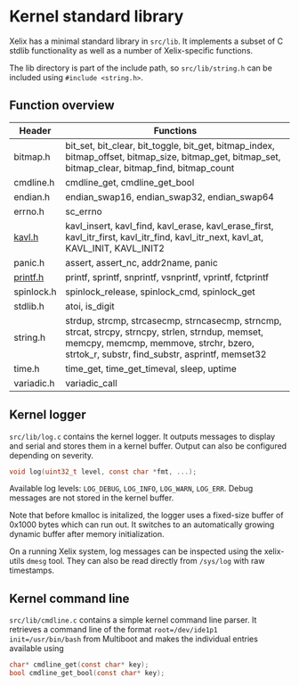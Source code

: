 # Kernel standard library

Xelix has a minimal standard library in `src/lib`. It implements a subset of C stdlib functionality as well as a number of Xelix-specific functions.

The lib directory is part of the include path, so `src/lib/string.h` can be included using `#include <string.h>`.

## Function overview

Header     | Functions
-----------|----------
bitmap.h   | bit_set, bit_clear, bit_toggle, bit_get, bitmap_index, bitmap_offset, bitmap_size, bitmap_get, bitmap_set, bitmap_clear, bitmap_find, bitmap_count
cmdline.h  | cmdline_get, cmdline_get_bool
endian.h   | endian_swap16, endian_swap32, endian_swap64
errno.h    | sc_errno
[kavl.h](https://github.com/attractivechaos/klib) | kavl_insert, kavl_find, kavl_erase, kavl_erase_first, kavl_itr_first, kavl_itr_find, kavl_itr_next, kavl_at, KAVL_INIT, KAVL_INIT2
panic.h    | assert, assert_nc, addr2name, panic
[printf.h](https://github.com/eyalroz/printf) | printf, sprintf, snprintf, vsnprintf, vprintf, fctprintf
spinlock.h | spinlock_release, spinlock_cmd, spinlock_get
stdlib.h   | atoi, is_digit
string.h   | strdup, strcmp, strcasecmp, strncasecmp, strncmp, strcat, strcpy, strncpy, strlen, strndup, memset, memcpy, memcmp, memmove, strchr, bzero, strtok_r, substr, find_substr, asprintf, memset32
time.h     | time_get, time_get_timeval, sleep, uptime
variadic.h | variadic_call

## Kernel logger

`src/lib/log.c` contains the kernel logger. It outputs messages to display and serial and stores them in a kernel buffer. Output can also be configured depending on severity.

```c
void log(uint32_t level, const char *fmt, ...);
```

Available log levels: `LOG_DEBUG`, `LOG_INFO`, `LOG_WARN`, `LOG_ERR`. Debug messages are not stored in the kernel buffer.

Note that before kmalloc is initalized, the logger uses a fixed-size buffer of 0x1000 bytes which can run out. It switches to an automatically growing dynamic buffer after memory initialization.

On a running Xelix system, log messages can be inspected using the xelix-utils `dmesg` tool. They can also be read directly from `/sys/log` with raw timestamps.

## Kernel command line

`src/lib/cmdline.c` contains a simple kernel command line parser. It retrieves a command line of the format `root=/dev/ide1p1 init=/usr/bin/bash` from Multiboot and makes the individual entries available using


```c
char* cmdline_get(const char* key);
bool cmdline_get_bool(const char* key);
```
